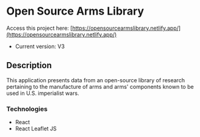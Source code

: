 # Open Source Arms Library

Access this project here: [https://opensourcearmslibrary.netlify.app/](https://opensourcearmslibrary.netlify.app/)

- Current version: V3

## Description

This application presents data from an open-source library of
research pertaining to the manufacture of arms and arms' components
known to be used in U.S. imperialist wars.

### Technologies

- React
- React Leaflet JS
